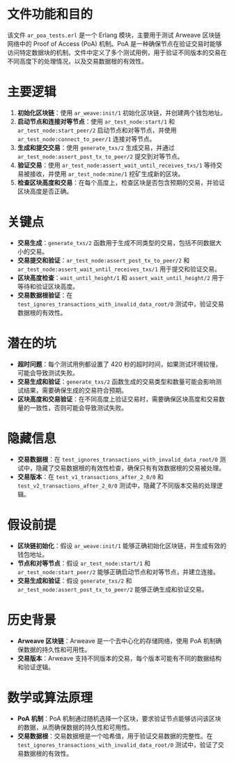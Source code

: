 # 文件功能和目的

该文件 `ar_poa_tests.erl` 是一个 Erlang 模块，主要用于测试 Arweave 区块链网络中的 Proof of Access (PoA) 机制。PoA 是一种确保节点在验证交易时能够访问特定数据块的机制。文件中定义了多个测试用例，用于验证不同版本的交易在不同高度下的处理情况，以及交易数据根的有效性。

# 主要逻辑

1. **初始化区块链**：使用 `ar_weave:init/1` 初始化区块链，并创建两个钱包地址。
2. **启动节点和连接对等节点**：使用 `ar_test_node:start/1` 和 `ar_test_node:start_peer/2` 启动节点和对等节点，并使用 `ar_test_node:connect_to_peer/1` 连接对等节点。
3. **生成和提交交易**：使用 `generate_txs/2` 生成交易，并通过 `ar_test_node:assert_post_tx_to_peer/2` 提交到对等节点。
4. **验证交易**：使用 `ar_test_node:assert_wait_until_receives_txs/1` 等待交易被接收，并使用 `ar_test_node:mine/1` 挖矿生成新的区块。
5. **检查区块高度和交易**：在每个高度上，检查区块是否包含预期的交易，并验证区块高度是否正确。

# 关键点

- **交易生成**：`generate_txs/2` 函数用于生成不同类型的交易，包括不同数据大小的交易。
- **交易提交和验证**：`ar_test_node:assert_post_tx_to_peer/2` 和 `ar_test_node:assert_wait_until_receives_txs/1` 用于提交和验证交易。
- **区块高度检查**：`wait_until_height/1` 和 `assert_wait_until_height/2` 用于等待和验证区块高度。
- **交易数据根验证**：在 `test_ignores_transactions_with_invalid_data_root/0` 测试中，验证交易数据根的有效性。

# 潜在的坑

- **超时问题**：每个测试用例都设置了 420 秒的超时时间，如果测试环境较慢，可能会导致测试失败。
- **交易生成和验证**：`generate_txs/2` 函数生成的交易类型和数量可能会影响测试结果，需要确保生成的交易符合预期。
- **区块高度和交易验证**：在不同高度上验证交易时，需要确保区块高度和交易数量的一致性，否则可能会导致测试失败。

# 隐藏信息

- **交易数据根**：在 `test_ignores_transactions_with_invalid_data_root/0` 测试中，隐藏了交易数据根的有效性检查，确保只有有效数据根的交易被处理。
- **交易版本**：在 `test_v1_transactions_after_2_0/0` 和 `test_v2_transactions_after_2_0/0` 测试中，隐藏了不同版本交易的处理逻辑。

# 假设前提

- **区块链初始化**：假设 `ar_weave:init/1` 能够正确初始化区块链，并生成有效的钱包地址。
- **节点和对等节点**：假设 `ar_test_node:start/1` 和 `ar_test_node:start_peer/2` 能够正确启动节点和对等节点，并建立连接。
- **交易生成和验证**：假设 `generate_txs/2` 和 `ar_test_node:assert_post_tx_to_peer/2` 能够正确生成和验证交易。

# 历史背景

- **Arweave 区块链**：Arweave 是一个去中心化的存储网络，使用 PoA 机制确保数据的持久性和可用性。
- **交易版本**：Arweave 支持不同版本的交易，每个版本可能有不同的数据结构和验证逻辑。

# 数学或算法原理

- **PoA 机制**：PoA 机制通过随机选择一个区块，要求验证节点能够访问该区块的数据，从而确保数据的持久性和可用性。
- **交易数据根**：交易数据根是一个哈希值，用于验证交易数据的完整性。在 `test_ignores_transactions_with_invalid_data_root/0` 测试中，验证了交易数据根的有效性。